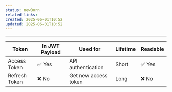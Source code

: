 ```yaml
---
status: newBorn
related-links: 
created: 2025-06-01T10:52
updated: 2025-06-01T10:52
---
```

---


| Token         | In JWT Payload | Used for             | Lifetime | Readable |
|---------------|----------------|----------------------|----------|----------|
| Access Token  | ✅ Yes         | API authentication   | Short    | ✅ Yes   |
| Refresh Token | ❌ No          | Get new access token | Long     | ❌ No    |



